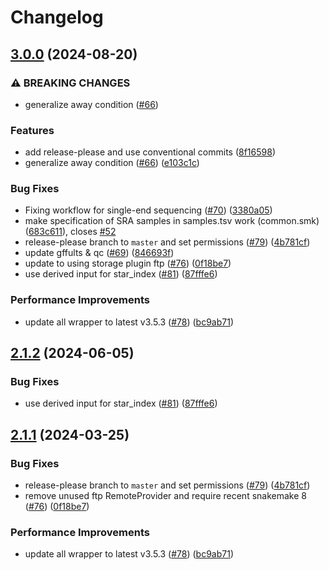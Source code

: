 # Changelog

## [3.0.0](https://github.com/jccdigital/rna-seq-star-deseq2/compare/v2.1.2...v3.0.0) (2024-08-20)


### ⚠ BREAKING CHANGES

* generalize away condition ([#66](https://github.com/jccdigital/rna-seq-star-deseq2/issues/66))

### Features

* add release-please and use conventional commits ([8f16598](https://github.com/jccdigital/rna-seq-star-deseq2/commit/8f165989f690e8b2746f5d323bcdd921482b92ce))
* generalize away condition ([#66](https://github.com/jccdigital/rna-seq-star-deseq2/issues/66)) ([e103c1c](https://github.com/jccdigital/rna-seq-star-deseq2/commit/e103c1cc78feba97cc3cebe8d7f2a51c8958ab96))


### Bug Fixes

* Fixing workflow for single-end sequencing ([#70](https://github.com/jccdigital/rna-seq-star-deseq2/issues/70)) ([3380a05](https://github.com/jccdigital/rna-seq-star-deseq2/commit/3380a05a1883e6c5ec509ce764af975b1620fc02))
* make specification of SRA samples in samples.tsv work (common.smk) ([683c611](https://github.com/jccdigital/rna-seq-star-deseq2/commit/683c61126185e8ae16cc0ae010235e15739b5f8e)), closes [#52](https://github.com/jccdigital/rna-seq-star-deseq2/issues/52)
* release-please branch to `master` and set permissions ([#79](https://github.com/jccdigital/rna-seq-star-deseq2/issues/79)) ([4b781cf](https://github.com/jccdigital/rna-seq-star-deseq2/commit/4b781cfa14fb5474108594fbaefa0ac8519f19dc))
* update gffults & qc ([#69](https://github.com/jccdigital/rna-seq-star-deseq2/issues/69)) ([846693f](https://github.com/jccdigital/rna-seq-star-deseq2/commit/846693fa78a923c12e397e89c447816c70de097b))
* update to using storage plugin ftp ([#76](https://github.com/jccdigital/rna-seq-star-deseq2/issues/76)) ([0f18be7](https://github.com/jccdigital/rna-seq-star-deseq2/commit/0f18be7618a8dfb998455edf1da89b7cfb2e1301))
* use derived input for star_index ([#81](https://github.com/jccdigital/rna-seq-star-deseq2/issues/81)) ([87fffe6](https://github.com/jccdigital/rna-seq-star-deseq2/commit/87fffe6a1beaa86e95c3564061d2720cc73308c7))


### Performance Improvements

* update all wrapper to latest v3.5.3 ([#78](https://github.com/jccdigital/rna-seq-star-deseq2/issues/78)) ([bc9ab71](https://github.com/jccdigital/rna-seq-star-deseq2/commit/bc9ab713f7c11b04bae296a27970aceeb12ab1ae))

## [2.1.2](https://github.com/snakemake-workflows/rna-seq-star-deseq2/compare/v2.1.1...v2.1.2) (2024-06-05)


### Bug Fixes

* use derived input for star_index ([#81](https://github.com/snakemake-workflows/rna-seq-star-deseq2/issues/81)) ([87fffe6](https://github.com/snakemake-workflows/rna-seq-star-deseq2/commit/87fffe6a1beaa86e95c3564061d2720cc73308c7))

## [2.1.1](https://github.com/snakemake-workflows/rna-seq-star-deseq2/compare/v2.1.0...v2.1.1) (2024-03-25)


### Bug Fixes

* release-please branch to `master` and set permissions ([#79](https://github.com/snakemake-workflows/rna-seq-star-deseq2/issues/79)) ([4b781cf](https://github.com/snakemake-workflows/rna-seq-star-deseq2/commit/4b781cfa14fb5474108594fbaefa0ac8519f19dc))
* remove unused ftp RemoteProvider and require recent snakemake 8 ([#76](https://github.com/snakemake-workflows/rna-seq-star-deseq2/issues/76)) ([0f18be7](https://github.com/snakemake-workflows/rna-seq-star-deseq2/commit/0f18be7618a8dfb998455edf1da89b7cfb2e1301))


### Performance Improvements

* update all wrapper to latest v3.5.3 ([#78](https://github.com/snakemake-workflows/rna-seq-star-deseq2/issues/78)) ([bc9ab71](https://github.com/snakemake-workflows/rna-seq-star-deseq2/commit/bc9ab713f7c11b04bae296a27970aceeb12ab1ae))
